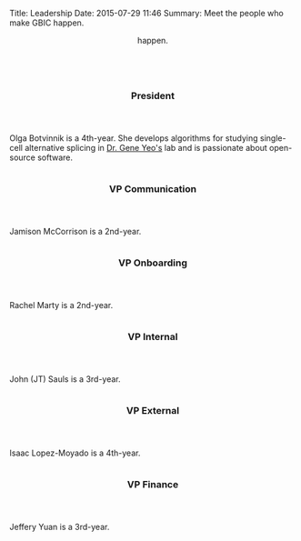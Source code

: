 Title: Leadership
Date: 2015-07-29 11:46
Summary: Meet the people who make GBIC happen.

<!-- <section class="wrapper style3 container special"> -->

<header class="major">
  <h2Meet the people who make GBIC <strong>happen.</strong></h2>
</header>

<div class="row">
<div class="6u">

  <section>
    <a href="#" class="image feature"><img src="images/pic01.jpg" alt="" /></a>
    <header>
      <h3>President</h3>
    </header>
    <p>Olga Botvinnik is a 4th-year. She develops algorithms for studying single-cell alternative splicing in <a href="yeolab.ucsd.edu">Dr. Gene Yeo's</a> lab and is passionate about open-source software.</p>
  </section>

</div>

<div class="6u">

  <section>
    <a href="#" class="image feature"><img src="images/pic04.jpg" alt="" /></a>
    <header>
      <h3>VP Communication</h3>
    </header>
    <p>Jamison McCorrison is a 2nd-year.</p>
  </section>

  </div>
</div>


<div class="row">
<div class="6u">

  <section>
    <a href="#" class="image feature"><img src="images/pic02.jpg" alt="" /></a>
    <header>
      <h3>VP Onboarding</h3>
    </header>
    <p>Rachel Marty is a 2nd-year. </p>
  </section>

</div>

<div class="6u">

  <section>
    <a href="#" class="image feature"><img src="images/pic03.jpg" alt="" /></a>
    <header>
      <h3>VP Internal</h3>
    </header>
    <p>John (JT) Sauls is a 3rd-year.</p>
  </section>

</div>
</div>

<div class="row">
<div class="6u">

  <section>
    <a href="#" class="image feature"><img src="images/pic04.jpg" alt="" /></a>
    <header>
      <h3>VP External</h3>
    </header>
    <p>Isaac Lopez-Moyado is a 4th-year.</p>
  </section>
</div>

<div class="6u">
  <section>
    <a href="#" class="image feature"><img src="images/pic03.jpg" alt="" /></a>
    <header>
      <h3>VP Finance</h3>
    </header>
    <p>Jeffery Yuan is a 3rd-year.</p>
  </section>
</div>
</div>

<!--
<footer class="major">
  <ul class="buttons">
    <li><a href="#" class="button">See More</a></li>
  </ul>
</footer> -->

<!-- </section> -->
